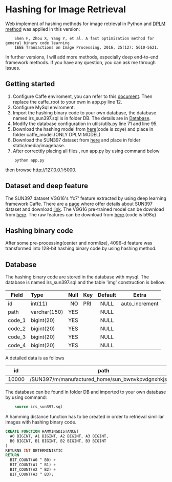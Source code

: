 # Hashing for Image Retrieval

Web implement of hashing methods for image retrieval in Python and [DPLM method](http://ieeexplore.ieee.org/stamp/stamp.jsp?arnumber=7574359) was applied in this version:
```
    Shen F, Zhou X, Yang Y, et al. A fast optimization method for general binary code learning  
    IEEE Transactions on Image Processing, 2016, 25(12): 5610-5621.
```

In further versions, I will add more methods, especially deep end-to-end framework methods. If you have any question, you can ask me through Issues. 

## Getting started
1. Configure Caffe enviroment, you can refer to this [document](http://caffe.berkeleyvision.org/installation.html). Then replace the caffe_root to your own in app.py line 12.
2. Configure MySql enviroment.
3. Import the hashing binary code to your own database, the database named irs_sun397.sql is in folder DB. The details are in [Database](#database).
4. Modify the database configuration in utils/utils.py line 71 and line 95.
5. Download the hashing model from [here](https://pan.baidu.com/s/1jId1Qse)(code is zqye) and place in folder caffe_model.(ONLY DPLM MODEL)
6. Download the SUN397 dataset from [here](http://vision.princeton.edu/projects/2010/SUN/SUN397.tar.gz) and place in folder static/media/imagebase.
7. After correcttly placing all files , run app.py by using command below
```shell
    python app.py
```
then browse http://127.0.0.1:5000.


## Dataset and deep feature
The SUN397 dataset VGG16's 'fc7' feature extracted by using deep learning framework Caffe. There are a [page](http://groups.csail.mit.edu/vision/SUN/) where offer details about SUN397 dataset and download [link](http://vision.princeton.edu/projects/2010/SUN/SUN397.tar.gz). The VGG16 pre-trained model can be download from [here](https://gist.github.com/ksimonyan/211839e770f7b538e2d8). The raw features can be download from [here](https://pan.baidu.com/s/1dFMrqq1).(code is b98q)


## Hashing binary code
After some pre-processing(center and normlize), 4096-d feature was transformed into 128-bit hashing binary code by using hashing method. 

## <span id="database">Database</span>
The hashing binary code are stored in the database with mysql. The database is named irs_sun397.sql and the table 'img' construction is bellow: 

| Field  |      Type    | Null  | Key | Default |      Extra     |
| ------ |:-------------| -----:| --- |:-------:|:--------------:|
| id     | int(11)      | NO    | PRI | NULL    | auto_increment |
| path   | varchar(150) | YES   |     | NULL    |                |
| code_1 | bigint(20)   | YES   |     | NULL    |                |
| code_2 | bigint(20)   | YES   |     | NULL    |                |
| code_3 | bigint(20)   | YES   |     | NULL    |                |
| code_4 | bigint(20)   | YES   |     | NULL    |                |

A detailed data is as follows

|id    | path      | code_1     | code_2    | code_3     | code_4  |
|------|-----------|------------|-----------|------------|---------|
| 10000 | /SUN397/m/manufactured_home/sun_bwnvkpvdgnxhkjst.jpg | 4076301309 |917904382 | 1211050903 | 2286664558 |

The database can be found in folder DB and imported to your own database by using command:
```sql
    source irs_sun397.sql
```

A hamming distance function has to be created in order to retrieval simililar images with hashing binary code. 

```sql
CREATE FUNCTION HAMMINGDISTANCE(
  A0 BIGINT, A1 BIGINT, A2 BIGINT, A3 BIGINT, 
  B0 BIGINT, B1 BIGINT, B2 BIGINT, B3 BIGINT
)
RETURNS INT DETERMINISTIC
RETURN 
  BIT_COUNT(A0 ^ B0) +
  BIT_COUNT(A1 ^ B1) +
  BIT_COUNT(A2 ^ B2) +
  BIT_COUNT(A3 ^ B3);
```

